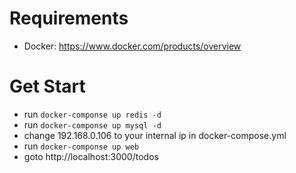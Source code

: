 # Requirements
- Docker: https://www.docker.com/products/overview


# Get Start
- run ```docker-componse up redis -d```
- run ```docker-componse up mysql -d```
- change 192.168.0.106 to your internal ip in docker-compose.yml
- run ```docker-componse up web```
- goto http://localhost:3000/todos

